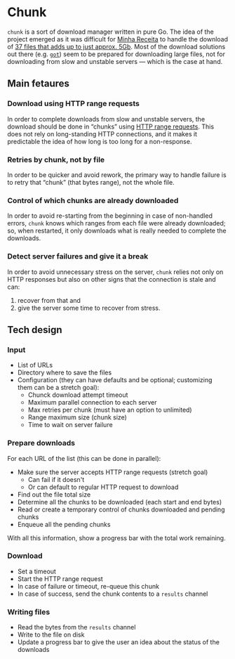 # Chunk

`chunk` is a sort of download manager written in pure Go. The idea of the project emerged as it was difficult for [Minha Receita](https://github.com/cuducos/minha-receita) to handle the download of [37 files that adds up to just approx. 5Gb](https://www.gov.br/receitafederal/pt-br/assuntos/orientacao-tributaria/cadastros/consultas/dados-publicos-cnpj). Most of the download solutions out there (e.g. [`got`](https://github.com/melbahja/got)) seem to be prepared for downloading large files, not for downloading from slow and unstable servers — which is the case at hand.

## Main fetaures

### Download using HTTP range requests

In order to complete downloads from slow and unstable servers, the download should be done in “chunks” using [HTTP range requests](https://developer.mozilla.org/en-US/docs/Web/HTTP/Range_requests). This does not rely on long-standing HTTP connections, and it makes it predictable the idea of how long is too long for a non-response.

### Retries by chunk, not by file

In order to be quicker and avoid rework, the primary way to handle failure is to retry that “chunk” (that bytes range), not the whole file.

### Control of which chunks are already downloaded

In order to avoid re-starting from the beginning in case of non-handled errors, `chunk` knows which ranges from each file were already downloaded; so, when restarted, it only downloads what is really needed to complete the downloads.

### Detect server failures and give it a break

In order to avoid unnecessary stress on the server, `chunk` relies not only on HTTP responses but also on other signs that the connection is stale and can:

1. recover from that and
2. give the server some time to recover from stress.

## Tech design

### Input

* List of URLs
* Directory where to save the files
* Configuration (they can have defaults and be optional; customizing them can be a stretch goal):
  * Chunck download attempt timeout
  * Maximum parallel connection to each server
  * Max retries per chunk (must have an option to unlimited)
  * Range maximum size (chunk size)
  * Time to wait on server failure

### Prepare downloads

For each URL of the list (this can be done in parallel):

* Make sure the server accepts HTTP range requests (stretch goal)
  * Can fail if it doesn't
  * Or can default to regular HTTP request to download
* Find out the file total size
* Determine all the chunks to be downloaded (each start and end bytes)
* Read or create a temporary control of chunks downloaded and pending chunks
* Enqueue all the pending chunks

With all this information, show a progress bar with the total work remaining.

### Download

* Set a timeout
* Start the HTTP range request
* In case of failure or timeout, re-queue this chunk
* In case of success, send the chunk contents to a `results` channel

### Writing files

* Read the bytes from the `results` channel
* Write to the file on disk
* Update a progress bar to give the user an idea about the status of the downloads
